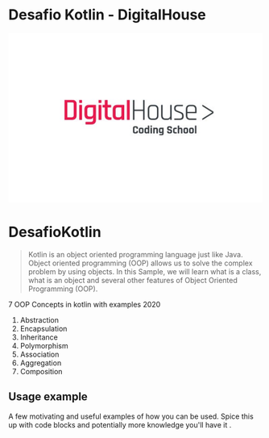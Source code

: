 # Desafio Kotlin - DigitalHouse

![](curso2.jpg)

# DesafioKotlin
> Kotlin is an object oriented programming language just like Java. Object oriented programming (OOP) allows us to solve the complex problem by using objects. In this Sample, we will learn what is a class, what is an object and several other features of Object Oriented Programming (OOP).


7 OOP Concepts in kotlin with examples 2020

1. Abstraction
2. Encapsulation
3. Inheritance
4. Polymorphism
5. Association
6. Aggregation
7. Composition




## Usage example

A few motivating and useful examples of how you can be used. Spice this up with code blocks and potentially more knowledge you'll have it .
